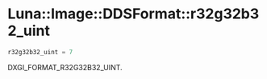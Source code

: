 # Luna::Image::DDSFormat::r32g32b32_uint

```c++
r32g32b32_uint = 7
```

DXGI_FORMAT_R32G32B32_UINT. 

